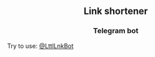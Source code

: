 <h2 align="center">Link shortener</h2>
<h3 align="center">Telegram bot</h3>
<p>Try to use: <a href="https://t.me/LttlLnkBot">@LttlLnkBot</a></p>